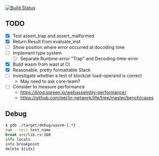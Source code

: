 [![Build Status](https://travis-ci.org/kogai/wasvm.svg?branch=master)](https://travis-ci.org/kogai/vm)

## TODO

- [x] Test assert_trap and assert_malformed
- [x] Return Result from evaluate_inst
- [ ] Show position where error occurred at docoding time
- [ ] Implement type system
  - [ ] Separate Runtime-error "Trap" and Decoding-time-error
- [x] Build wasm from wast at CI
- [x] Reasonable, pretty formattable Stack
- [ ] Investigate whether a test of block/at-load-operand is correct
  - May need to ask core-team?
- [ ] Consider to measure performance
  - https://blog.sqreen.io/webassembly-performance/
  - https://github.com/perlin-network/life/tree/master/bench/cases

## Debug

```sh
$ gdb ./target/debug/wasvm-{.*}
run --test test_name
break src/lib.rs:160
info locals
info breakpoint
delete ${idx}
```
